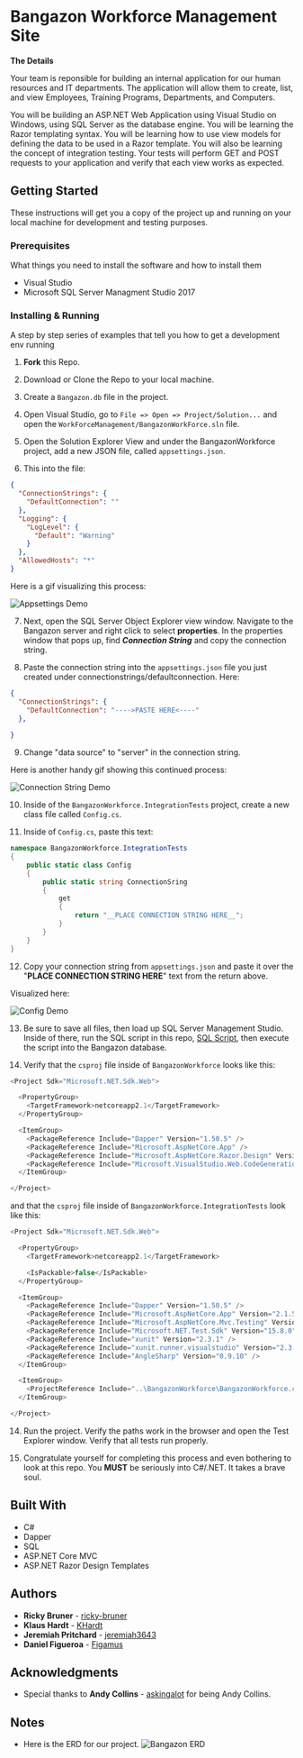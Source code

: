 # Bangazon Workforce Management Site

**The Details**

Your team is reponsible for building an internal application for our human resources and IT departments. The application will allow them to create, list, and view Employees, Training Programs, Departments, and Computers.

You will be building an ASP.NET Web Application using Visual Studio on Windows, using SQL Server as the database engine. You will be learning the Razor templating syntax. You will be learning how to use view models for defining the data to be used in a Razor template. You will also be learning the concept of integration testing. Your tests will perform GET and POST requests to your application and verify that each view works as expected.

## Getting Started

These instructions will get you a copy of the project up and running on your local machine for development and testing purposes.

### Prerequisites

What things you need to install the software and how to install them

* Visual Studio
* Microsoft SQL Server Managment Studio 2017


### Installing & Running

A step by step series of examples that tell you how to get a development env running

1. **Fork** this Repo.

2. Download or Clone the Repo to your local machine.

3. Create a `Bangazon.db` file in the project.

4. Open Visual Studio, go to `File => Open => Project/Solution...` and open the `WorkForceManagement/BangazonWorkForce.sln` file.

5. Open the Solution Explorer View and under the BangazonWorkforce project, add a new JSON file, called `appsettings.json`.

6. This into the file:
```json
{
  "ConnectionStrings": {
    "DefaultConnection": ""
  },
  "Logging": {
    "LogLevel": {
      "Default": "Warning"
    }
  },
  "AllowedHosts": "*"
}
```
 Here is a gif visualizing this process:

![Appsettings Demo](https://github.com/NSS-Therapeutic-Raccoons/WorkforceManagement/blob/rb-readmebuild/readmegifs/appsettingsjson.gif?raw=true)

7. Next, open the SQL Server Object Explorer view window. Navigate to the Bangazon server and right click to select **properties**. In the properties window that pops up, find ***Connection String*** and copy the connection string.

8. Paste the connection string into the `appsettings.json` file you just created under connectionstrings/defaultconnection. Here:
```json
{
  "ConnectionStrings": {
    "DefaultConnection": "---->PASTE HERE<----"
  },
  
}
```

9. Change "data source" to "server" in the connection string.

Here is another handy gif showing this continued process:

![Connection String Demo](https://github.com/NSS-Therapeutic-Raccoons/WorkforceManagement/blob/rb-readmebuild/readmegifs/connectionstring.gif?raw=true)

10. Inside of the `BangazonWorkforce.IntegrationTests` project, create a new class file called `Config.cs`. 

11. Inside of `Config.cs`, paste this text:
```cs
namespace BangazonWorkforce.IntegrationTests
{
    public static class Config
    {
        public static string ConnectionSring
        {
            get
            {
                return "__PLACE CONNECTION STRING HERE__";
            }
        }
    }
}
```

12. Copy your connection string from `appsettings.json` and paste it over the "__PLACE CONNECTION STRING HERE__" text from the return above.

Visualized here:

![Config Demo](https://github.com/NSS-Therapeutic-Raccoons/WorkforceManagement/blob/rb-readmebuild/readmegifs/configcs.gif?raw=true)

13. Be sure to save all files, then load up SQL Server Management Studio. Inside of there, run the SQL script in this repo, [SQL Script](https://github.com/NSS-Therapeutic-Raccoons/WorkforceManagement/blob/rb-readmebuild/BangazonWorkforce/bangazon.sql), then execute the script into the Bangazon database.

14. Verify that the `csproj` file inside of `BangazonWorkforce` looks like this:
```cs
<Project Sdk="Microsoft.NET.Sdk.Web">

  <PropertyGroup>
    <TargetFramework>netcoreapp2.1</TargetFramework>
  </PropertyGroup>

  <ItemGroup>
    <PackageReference Include="Dapper" Version="1.50.5" />
    <PackageReference Include="Microsoft.AspNetCore.App" />
    <PackageReference Include="Microsoft.AspNetCore.Razor.Design" Version="2.1.2" PrivateAssets="All" />
    <PackageReference Include="Microsoft.VisualStudio.Web.CodeGeneration.Design" Version="2.1.1" />
  </ItemGroup>

</Project>
```
and that the `csproj` file inside of `BangazonWorkforce.IntegrationTests` look like this:
```cs
<Project Sdk="Microsoft.NET.Sdk.Web">

  <PropertyGroup>
    <TargetFramework>netcoreapp2.1</TargetFramework>

    <IsPackable>false</IsPackable>
  </PropertyGroup>

  <ItemGroup>
    <PackageReference Include="Dapper" Version="1.50.5" />
    <PackageReference Include="Microsoft.AspNetCore.App" Version="2.1.5" />
    <PackageReference Include="Microsoft.AspNetCore.Mvc.Testing" Version="2.1.3" />
    <PackageReference Include="Microsoft.NET.Test.Sdk" Version="15.8.0" />
    <PackageReference Include="xunit" Version="2.3.1" />
    <PackageReference Include="xunit.runner.visualstudio" Version="2.3.1" />
    <PackageReference Include="AngleSharp" Version="0.9.10" />
  </ItemGroup>

  <ItemGroup>
    <ProjectReference Include="..\BangazonWorkforce\BangazonWorkforce.csproj" />
  </ItemGroup>

</Project>
```

14. Run the project. Verify the paths work in the browser and open the Test Explorer window. Verify that all tests run properly.



15. Congratulate yourself for completing this process and even bothering to look at this repo. You **MUST** be seriously into C#/.NET. It takes a brave soul.

## Built With

* C#
* Dapper
* SQL
* ASP.NET Core MVC
* ASP.NET Razor Design Templates

## Authors

* **Ricky Bruner** - [ricky-bruner](https://github.com/ricky-bruner)
* **Klaus Hardt** - [KHardt](https://github.com/KHardt)
* **Jeremiah Pritchard** - [jeremiah3643](https://github.com/jeremiah3643)
* **Daniel Figueroa** - [Figamus](https://github.com/Figamus)

## Acknowledgments

* Special thanks to **Andy Collins** - [askingalot](https://github.com/askingalot) for being Andy Collins.

## Notes

* Here is the ERD for our project.
![Bangazon ERD](https://github.com/NSS-Therapeutic-Raccoons/BangazonAPI/blob/master/BangazonAPI-ERD.png?raw=true)